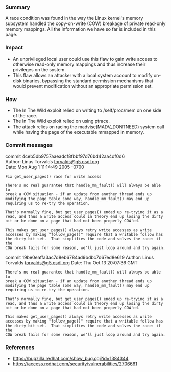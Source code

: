### Summary
A race condition was found in the way the Linux kernel's memory subsystem handled the copy-on-write (COW) breakage of private read-only memory mappings. All the information we have so far is included in this page.

### Impact
* An unprivileged local user could use this flaw to gain write access to otherwise read-only memory mappings and thus increase their privileges on the system.
* This flaw allows an attacker with a local system account to modify on-disk binaries, bypassing the standard permission mechanisms that would prevent modification without an appropriate permission set. 

### How
* The In The Wild exploit relied on writing to /self/proc/mem on one side of the race.
* The In The Wild exploit relied on using ptrace.
* The attack relies on racing the madvise(MADV_DONTNEED) system call while having the page of the executable mmapped in memory.

### Commit messages

commit 4ceb5db9757aaeadcf8fbbf97d76bd42aa4df0d6  
Author: Linus Torvalds <torvalds@g5.osdl.org>  
Date:   Mon Aug 1 11:14:49 2005 -0700  

    Fix get_user_pages() race for write access
    
    There's no real guarantee that handle_mm_fault() will always be able to
    break a COW situation - if an update from another thread ends up
    modifying the page table some way, handle_mm_fault() may end up
    requiring us to re-try the operation.
    
    That's normally fine, but get_user_pages() ended up re-trying it as a
    read, and thus a write access could in theory end up losing the dirty
    bit or be done on a page that had not been properly COW'ed.
    
    This makes get_user_pages() always retry write accesses as write
    accesses by making "follow_page()" require that a writable follow has
    the dirty bit set.  That simplifies the code and solves the race: if the
    COW break fails for some reason, we'll just loop around and try again.

commit 19be0eaffa3ac7d8eb6784ad9bdbc7d67ed8e619
Author: Linus Torvalds <torvalds@g5.osdl.org>
Date:   Thu Oct 13 20:07:36 GMT

    There's no real guarantee that handle_mm_fault() will always be able to
    break a COW situation - if an update from another thread ends up
    modifying the page table some way, handle_mm_fault() may end up
    requiring us to re-try the operation.

    That's normally fine, but get_user_pages() ended up re-trying it as a
    read, and thus a write access could in theory end up losing the dirty
    bit or be done on a page that had not been properly COW'ed.

    This makes get_user_pages() always retry write accesses as write
    accesses by making "follow_page()" require that a writable follow has
    the dirty bit set.  That simplifies the code and solves the race: if the
    COW break fails for some reason, we'll just loop around and try again.

### References
* https://bugzilla.redhat.com/show_bug.cgi?id=1384344
* https://access.redhat.com/security/vulnerabilities/2706661